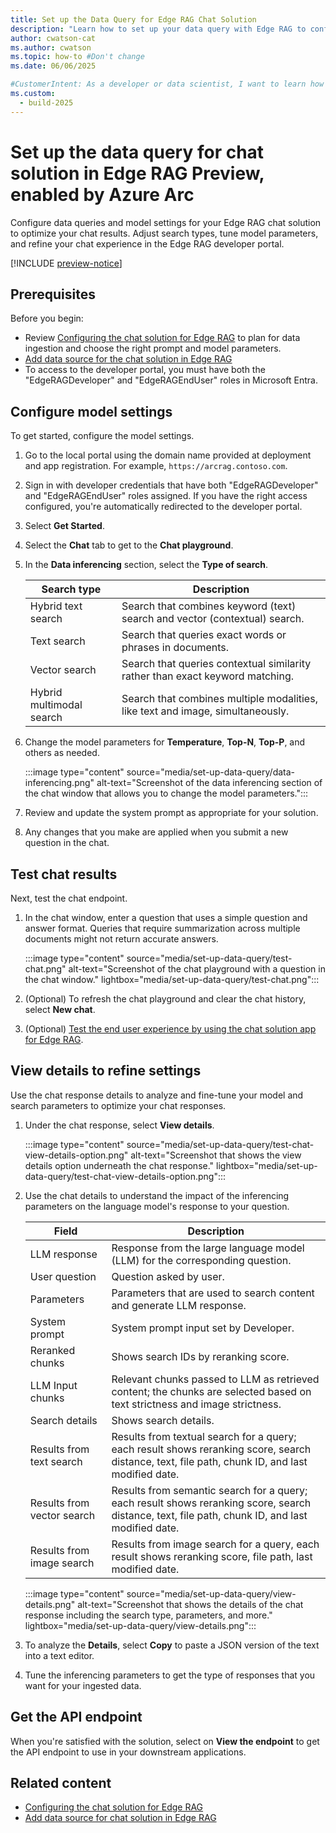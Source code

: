 ```yaml
---
title: Set up the Data Query for Edge RAG Chat Solution
description: "Learn how to set up your data query with Edge RAG to configure model settings and create effective AI-driven chat solutions."
author: cwatson-cat
ms.author: cwatson
ms.topic: how-to #Don't change
ms.date: 06/06/2025

#CustomerIntent: As a developer or data scientist, I want to learn how to use prompt engineering with Azure AI Search so that I can create more effective and accurate AI-driven search experiences for my applications.
ms.custom:
  - build-2025
---
```


# Set up the data query for chat solution in Edge RAG Preview, enabled by Azure Arc

Configure data queries and model settings for your Edge RAG chat solution to optimize your chat results. Adjust search types, tune model parameters, and refine your chat experience in the Edge RAG developer portal.

[!INCLUDE [preview-notice](includes/preview-notice.md)]

## Prerequisites

Before you begin:

- Review [Configuring the chat solution for Edge RAG](build-chat-solution-overview.md) to plan for data ingestion and choose the right prompt and model parameters.
- [Add data source for the chat solution in Edge RAG](add-data-source.md)
- To access to the developer portal, you must have both the "EdgeRAGDeveloper" and "EdgeRAGEndUser" roles in Microsoft Entra.

## Configure model settings 

To get started, configure the model settings.

1. Go to the local portal using the domain name provided at deployment and app registration. For example, `https://arcrag.contoso.com`.
1. Sign in with developer credentials that have both "EdgeRAGDeveloper" and "EdgeRAGEndUser" roles assigned. If you have the right access configured, you're automatically  redirected to the developer portal.
1. Select **Get Started**.
1. Select the **Chat** tab to get to the **Chat playground**.
1. In the **Data inferencing** section, select the **Type of search**. 


   | Search type              | Description                 |
   |--------------------------|-----------------------------|
   | Hybrid text search       | Search that combines keyword (text) search and vector (contextual) search. |
   | Text search              | Search that queries exact words or phrases in documents.                   |
   | Vector search            | Search that queries contextual similarity rather than exact keyword matching. |
   | Hybrid multimodal search | Search that combines multiple modalities, like text and image, simultaneously.   |

1. Change the model parameters for **Temperature**, **Top-N**, **Top-P**, and others as needed.

   :::image type="content" source="media/set-up-data-query/data-inferencing.png" alt-text="Screenshot of the data inferencing section of the chat window that allows you to change the model parameters.":::

1. Review and update the system prompt as appropriate for your solution.
1. Any changes that you make are applied when you submit a new question in the chat.

## Test chat results

Next, test the chat endpoint.

1. In the chat window, enter a question that uses a simple question and answer format. Queries that require summarization across multiple documents might not return accurate answers.

   :::image type="content" source="media/set-up-data-query/test-chat.png" alt-text="Screenshot of the chat playground with a question in the chat window." lightbox="media/set-up-data-query/test-chat.png":::
1. (Optional) To refresh the chat playground and clear the chat history, select **New chat**.
1. (Optional) [Test the end user experience by using the chat solution app for Edge RAG](test-end-user-app.md).

## View details to refine settings

Use the chat response details to analyze and fine-tune your model and search parameters to optimize your chat responses.

1. Under the chat response, select **View details**. 

   :::image type="content" source="media/set-up-data-query/test-chat-view-details-option.png" alt-text="Screenshot that shows the view details option underneath the chat response." lightbox="media/set-up-data-query/test-chat-view-details-option.png":::
1. Use the chat details to understand the impact of the inferencing parameters on the language model's response to your question. 

   | Field            | Description                                                                                     |
   |------------------------|-------------------------------------------------------------------------------------------------|
   | LLM response           | Response from the large language model (LLM) for the corresponding question.   |
   | User question          | Question asked by user.     |
   | Parameters             | Parameters that are used to search content and generate LLM response.              |
   | System prompt          | System prompt input set by Developer.    |
   | Reranked chunks        | Shows search IDs by reranking score.   |
   | LLM Input chunks       | Relevant chunks passed to LLM as retrieved content; the chunks are selected based on text strictness and image strictness. |
   | Search details         | Shows search details.    |
   | Results from text search | Results from textual search for a query; each result shows reranking score, search distance, text, file path, chunk ID, and last modified date. |
   | Results from vector search | Results from semantic search for a query; each result shows reranking score, search distance, text, file path, chunk ID, and last modified date. |
   | Results from image search | Results from image search for a query, each result shows reranking score, file path, last modified date. |

   :::image type="content" source="media/set-up-data-query/view-details.png" alt-text="Screenshot that shows the details of the chat response including the search type, parameters, and more." lightbox="media/set-up-data-query/view-details.png":::

1. To analyze the **Details**, select **Copy** to paste a JSON version of the text into a text editor.
1. Tune the inferencing parameters to get the type of responses that you want for your ingested data.

## Get the API endpoint

When you're satisfied with the solution, select on **View the endpoint** to get the API endpoint to use in your downstream applications.

## Related content

- [Configuring the chat solution for Edge RAG](build-chat-solution-overview.md)
- [Add data source for chat solution in Edge RAG](add-data-source.md)
